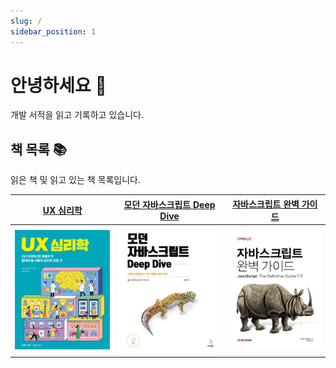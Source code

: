 ```yaml
---
slug: /
sidebar_position: 1
---
```


# 안녕하세요 👋

개발 서적을 읽고 기록하고 있습니다.

## 책 목록 📚

읽은 책 및 읽고 있는 책 목록입니다.

|     [UX 심리학](/category/ux-심리학)     |   [모던 자바스크립트 Deep Dive](/category/모던-자바스크립트-deep-dive)   |          [자바스크립트 완벽 가이드](/category/자바스크립트-완벽-가이드)          |
| :--------------------------------------: | :----------------------------------------------------------------------: | :------------------------------------------------------------------------------: |
| ![bottlenecks](./images/bottlenecks.png) | ![modern-javascript-deep-dive](./images/modern-javascript-deep-dive.png) | ![javascript-the-definitive-guide](./images/javascript-the-definitive-guide.png) |
